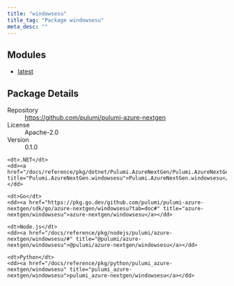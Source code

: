 ```yaml
---
title: "windowsesu"
title_tag: "Package windowsesu"
meta_desc: ""
---
```


<!-- WARNING: this file was generated by Pulumi Docs Generator. -->
<!-- Do not edit by hand unless you're certain you know what you are doing! -->



<h2 id="modules">Modules</h2>
<ul class="api">
    <li><a href="latest/" title="latest"><span class="symbol module"></span>latest</a></li>
</ul>

<h2 id="package-details">Package Details</h2>
<dl class="package-details">
	<dt>Repository</dt>
	<dd><a href="https://github.com/pulumi/pulumi-azure-nextgen">https://github.com/pulumi/pulumi-azure-nextgen</a></dd>
	<dt>License</dt>
	<dd>Apache-2.0</dd>
	<dt>Version</dt>
	<dd>0.1.0</dd>
</dl>



<dl class="tabular">

    <dt>.NET</dt>
    <dd><a href="/docs/reference/pkg/dotnet/Pulumi.AzureNextGen/Pulumi.AzureNextGen.windowsesu.html" title="Pulumi.AzureNextGen.windowsesu">Pulumi.AzureNextGen.windowsesu</a></dd>

    <dt>Go</dt>
    <dd><a href="https://pkg.go.dev/github.com/pulumi/pulumi-azure-nextgen/sdk/go/azure-nextgen/windowsesu?tab=doc#" title="azure-nextgen/windowsesu">azure-nextgen/windowsesu</a></dd>

    <dt>Node.js</dt>
    <dd><a href="/docs/reference/pkg/nodejs/pulumi/azure-nextgen/windowsesu/#" title="@pulumi/azure-nextgen/windowsesu">@pulumi/azure-nextgen/windowsesu</a></dd>

    <dt>Python</dt>
    <dd><a href="/docs/reference/pkg/python/pulumi_azure-nextgen/windowsesu" title="pulumi_azure-nextgen/windowsesu">pulumi_azure-nextgen/windowsesu</a></dd>

</dl>

